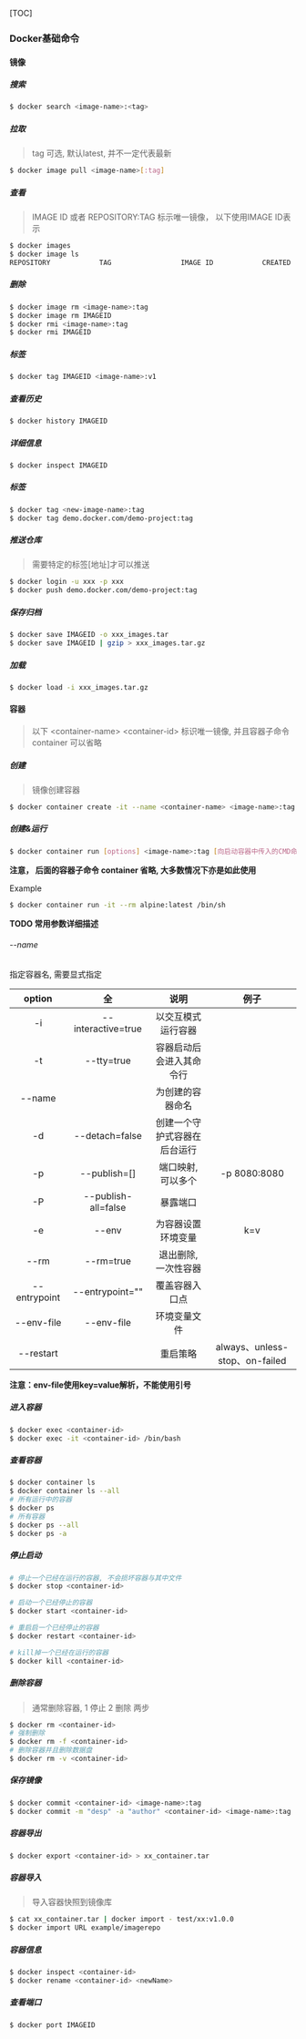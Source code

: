 [TOC]

### Docker基础命令

#### 镜像

##### 搜索

~~~bash
$ docker search <image-name>:<tag>
~~~

##### 拉取

>  tag 可选, 默认latest, 并不一定代表最新

```bash
$ docker image pull <image-name>[:tag] 
```

##### 查看

> IMAGE ID 或者 REPOSITORY:TAG 标示唯一镜像， 以下使用IMAGE ID表示

```bash
$ docker images	 	
$ docker image ls
REPOSITORY            TAG                 IMAGE ID            CREATED           SIZE
```

##### 删除

```bash
$ docker image rm <image-name>:tag
$ docker image rm IMAGEID
$ docker rmi <image-name>:tag
$ docker rmi IMAGEID
```

##### 标签

~~~bash
$ docker tag IMAGEID <image-name>:v1
~~~

##### 查看历史

~~~bash
$ docker history IMAGEID
~~~

##### 详细信息

~~~bash
$ docker inspect IMAGEID
~~~

##### 标签

~~~bash
$ docker tag <new-image-name>:tag
$ docker tag demo.docker.com/demo-project:tag
~~~

##### 推送仓库

>   需要特定的标签[地址]才可以推送

~~~bash
$ docker login -u xxx -p xxx
$ docker push demo.docker.com/demo-project:tag
~~~

##### 保存归档

```bash
$ docker save IMAGEID -o xxx_images.tar
$ docker save IMAGEID | gzip > xxx_images.tar.gz
```

##### 加载

~~~bash
$ docker load -i xxx_images.tar.gz
~~~

#### 容器

> 以下 \<container-name>  \<container-id> 标识唯一镜像, 并且容器子命令 container 可以省略

##### 创建

> 镜像创建容器

~~~bash
$ docker container create -it --name <container-name> <image-name>:tag
~~~

##### 创建&运行

~~~bash
$ docker container run [options] <image-name>:tag [向启动容器中传入的CMD命令]
~~~

**注意， 后面的容器子命令 container 省略, 大多数情况下亦是如此使用**

Example

~~~bash
$ docker container run -it --rm alpine:latest /bin/sh
~~~

**TODO 常用参数详细描述**

###### --name 

指定容器名, 需要显式指定



|    option    |         全          |             说明             |              例子              |
| :----------: | :-----------------: | :--------------------------: | :----------------------------: |
|      -i      | --interactive=true  |      以交互模式运行容器      |                                |
|      -t      |     --tty=true      |   容器启动后会进入其命令行   |                                |
|    --name    |                     |       为创建的容器命名       |                                |
|      -d      |   --detach=false    | 创建一个守护式容器在后台运行 |                                |
|      -p      |    --publish=[]     |      端口映射, 可以多个      |          -p 8080:8080          |
|      -P      | --publish-all=false |           暴露端口           |                                |
|      -e      |        --env        |      为容器设置环境变量      |              k=v               |
|     --rm     |      --rm=true      |     退出删除, 一次性容器     |                                |
| --entrypoint |   --entrypoint=""   |        覆盖容器入口点        |                                |
|  --env-file  |     --env-file      |         环境变量文件         |                                |
|  --restart   |                     |           重启策略           | always、unless-stop、on-failed |

**注意：env-file使用key=value解析，不能使用引号**

##### 进入容器

```bash
$ docker exec <container-id>
$ docker exec -it <container-id> /bin/bash 
```

##### 查看容器

```bash
$ docker container ls 
$ docker container ls --all
# 所有运行中的容器
$ docker ps
# 所有容器
$ docker ps --all
$ docker ps -a
```

##### 停止启动

```bash
# 停止一个已经在运行的容器, 不会损坏容器与其中文件
$ docker stop <container-id>

# 启动一个已经停止的容器
$ docker start <container-id>

# 重启启一个已经停止的容器
$ docker restart <container-id>

# kill掉一个已经在运行的容器
$ docker kill <container-id>
```

##### 删除容器

> 通常删除容器, 1 停止 2 删除 两步

```bash
$ docker rm <container-id>
# 强制删除
$ docker rm -f <container-id>
# 删除容器并且删除数据盘
$ docker rm -v <container-id>  
```

##### 保存镜像

```bash
$ docker commit <container-id> <image-name>:tag
$ docker commit -m "desp" -a "author" <container-id> <image-name>:tag
```

##### 容器导出

~~~bash
$ docker export <container-id> > xx_container.tar
~~~

##### 容器导入

> 导入容器快照到镜像库

~~~bash
$ cat xx_container.tar | docker import - test/xx:v1.0.0
$ docker import URL example/imagerepo
~~~

##### 容器信息

~~~bash
$ docker inspect <container-id>
$ docker rename <container-id> <newName>
~~~

##### 查看端口

~~~bash
$ docker port IMAGEID
~~~
